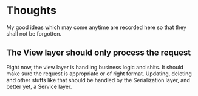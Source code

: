 # Thoughts
My good ideas which may come anytime are recorded here so that they shall not be forgotten.

## The View layer should only process the request
Right now, the view layer is handling business logic and shits. It should make sure the request is appropriate or of right format. Updating, deleting and other stuffs like that should be handled by the Serialization layer, and better yet, a Service layer. 
